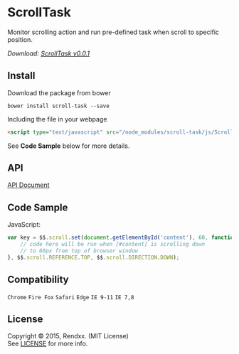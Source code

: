 # ScrollTask
Monitor scrolling action and run pre-defined task when scroll to specific position.

*Download: [ScrollTask v0.0.1](https://github.com/Rendxx/ScrollTask/releases/tag/0.0.1 "Download")*

## Install
Download the package from bower
```
bower install scroll-task --save
```

Including the file in your webpage
```HTML
<script type="text/javascript" src="/node_modules/scroll-task/js/ScrollTask.js"></script>
```

See **Code Sample** below for more details.

## API
[API Document](https://github.com/Rendxx/ScrollTask/blob/master/API%20Document.md)

## Code Sample
JavaScript:

```javascript
var key = $$.scroll.set(document.getElementById('content'), 60, function (event) {
    // code here will be run when [#content] is scrolling down
    // to 60px from top of browser window
}, $$.scroll.REFERENCE.TOP, $$.scroll.DIRECTION.DOWN);
```

## Compatibility
```Chrome``` ```Fire Fox``` ```Safari``` ```Edge``` ```IE 9-11``` ```IE 7,8```

## License 
Copyright &copy; 2015, Rendxx. (MIT License)  
See [LICENSE][] for more info.

[LICENSE]: https://github.com/Rendxx/ScrollTask/blob/master/LICENSE